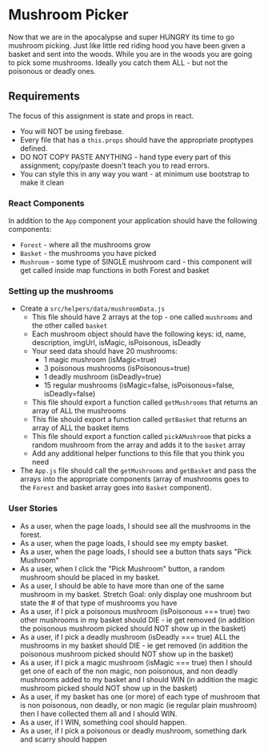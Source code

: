 # Mushroom Picker
Now that we are in the apocalypse and super HUNGRY its time to go mushroom picking.  Just like little red riding hood you have been given a basket and sent into the woods.  While you are in the woods you are going to pick some mushrooms.  Ideally you catch them ALL - but not the poisonous or deadly ones.

## Requirements
The focus of this assignment is state and props in react.
* You will NOT be using firebase.
* Every file that has a `this.props` should have the appropriate proptypes defined.
* DO NOT COPY PASTE ANYTHING - hand type every part of this assignment; copy/paste doesn't teach you to read errors.
* You can style this in any way you want - at minimum use bootstrap to make it clean

### React Components
In addition to the `App` component your application should have the following components:
* `Forest` - where all the mushrooms grow
* `Basket` - the mushrooms you have picked
* `Mushroom` - some type of SINGLE mushroom card - this component will get called inside map functions in both Forest and basket

### Setting up the mushrooms
* Create a `src/helpers/data/mushroomData.js`
  * This file should have 2 arrays at the top - one called `mushrooms` and the other called `basket`
  * Each mushroom object should have the following keys: id, name, description, imgUrl, isMagic, isPoisonous, isDeadly
  * Your seed data should have 20 mushrooms:
    * 1 magic mushroom (isMagic=true)
    * 3 poisonous mushrooms (isPoisonous=true)
    * 1 deadly mushroom (isDeadly=true)
    * 15 regular mushrooms (isMagic=false, isPoisonous=false, isDeadly=false)
  * This file should export a function called `getMushrooms` that returns an array of ALL the mushrooms
  * This file should export a function called `getBasket` that returns an array of ALL the basket items
  * This file should export a function called `pickAMushroom` that picks a random mushroom from the array and adds it to the `basket` array
  * Add any additional helper functions to this file that you think you need
* The `App.js` file should call the `getMushrooms` and `getBasket` and pass the arrays into the appropriate components (array of mushrooms goes to the `Forest` and basket array goes into `Basket` component).

### User Stories
* As a user, when the page loads, I should see all the mushrooms in the forest.
* As a user, when the page loads, I should see my empty basket.
* As a user, when the page loads, I should see a button thats says "Pick Mushroom"
* As a user, when I click the "Pick Mushroom" button, a random mushroom should be placed in my basket.
* As a user, I should be able to have more than one of the same mushroom in my basket.  Stretch Goal: only display one mushroom but state the # of that type of mushrooms you have
* As a user, if I pick a poisonous mushroom (isPoisonous === true) two other mushrooms in my basket should DIE - ie get removed (in addition the poisonous mushroom picked should NOT show up in the basket)
* As a user, if I pick a deadly mushroom (isDeadly === true) ALL the mushrooms in my basket should DIE - ie get removed (in addition the poisonous mushroom picked should NOT show up in the basket)
* As a user, if I pick a magic mushroom (isMagic === true) then I should get one of each of the non magic, non poisonous, and non deadly mushrooms added to my basket and I should WIN (in addition the magic mushroom picked should NOT show up in the basket)
* As a user, if my basket has one (or more) of each type of mushroom that is non poisonous, non deadly, or non magic (ie regular plain mushroom) then I have collected them all and I should WIN.
* As a user, if I WIN, something cool should happen.
* As a user, if I pick a poisonous or deadly mushroom, something dark and scarry should happen
